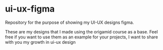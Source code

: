 # ui-ux-figma
Repository for the purpose of showing my UI-UX designs figma.
 
These are my designs that I made using the origamid course as a base. Feel free if you want to use them as an example for your projects, I want to share with you my growth in ui-ux design 